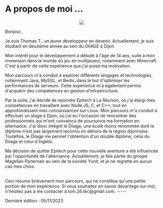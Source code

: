 # A propos de moi ...

<p align="center">
    <img src="https://github-readme-stats.vercel.app/api?username=Twixer10&show_icons=true&count_private=true&theme=dark"/>
</p>

Bonjour,

Je suis Thomas T., un jeune développeur en devenir. Actuellement, je suis étudiant en deuxième année au sein du DIIAGE à Dijon.

Mon intérêt pour le développement a débuté à l'âge de 14 ans, suite à mon immersion dans le monde du jeu en multijoueur, notamment avec Minecraft. C'est à partir de cette expérience que j'ai puisé ma motivation.

Mon parcours m'a conduit à explorer différents langages et technologies, notamment Java, MySQL, et Redis, dans le but d'optimiser les performances de serveurs. Cette expérience m'a également permis d'acquérir des compétences en gestion d'infrastructure.

Par la suite, j'ai décidé de rejoindre Epitech à La Réunion, où j'ai élargi mes compétences en travaillant avec Node.JS, C, et C++, tout en approfondissant mes connaissances sur Linux. Mon parcours m'a conduit à effectuer un stage à Dijon, où j'ai eu l'occasion de rencontrer des professionnels qui m'ont convaincu de poursuivre ma formation en alternance. J'ai donc intégré le Diiage, une école moins renommée dont le diplôme n'est pas largement reconnu en dehors de la région dijonnaise. Toutefois, le Diiage me permet l'obtention d'un double diplôme, celui du Diiage et celui d'Ingetis.

Ma décision de quitter Epitech pour cette nouvelle aventure a été influencée par l'opportunité de l'alternance. Actuellement, je fais partie du groupe Magellan Parternair au sein de la société Yunit, et je ne regrette en aucun cas mes choix.

<br>
Ceci résume brièvement mon parcours, qui ne constitue qu'une petite portion de mon expérience. Si vous souhaitez en savoir davantage sur moi, n'hésitez pas à me contacter à tom.26.tec@gmail.com.
-----

Dernière édition : 05/11/2023
